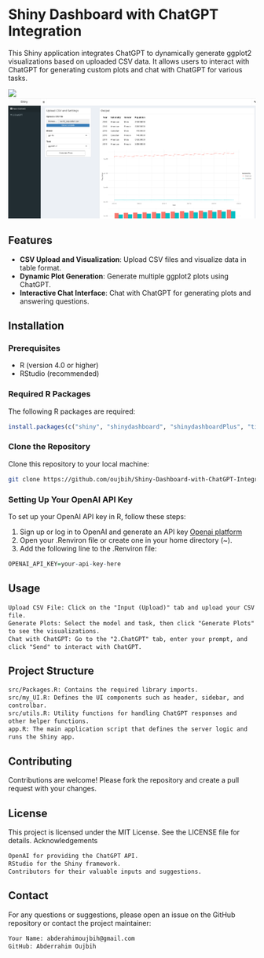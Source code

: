 # Shiny Dashboard with ChatGPT Integration

This Shiny application integrates ChatGPT to dynamically generate ggplot2 visualizations based on uploaded CSV data. It allows users to interact with ChatGPT for generating custom plots and chat with ChatGPT for various tasks.

![](images/image2.gif)
![](images/image1.png)

## Features

- **CSV Upload and Visualization**: Upload CSV files and visualize data in table format.
- **Dynamic Plot Generation**: Generate multiple ggplot2 plots using ChatGPT.
- **Interactive Chat Interface**: Chat with ChatGPT for generating plots and answering questions.

## Installation

### Prerequisites

- R (version 4.0 or higher)
- RStudio (recommended)

### Required R Packages

The following R packages are required:
  
```r
install.packages(c("shiny", "shinydashboard", "shinydashboardPlus", "tidyverse", "plotly", "glue","bslib", "httr2"))
```


### Clone the Repository

Clone this repository to your local machine:

```bash
git clone https://github.com/oujbih/Shiny-Dashboard-with-ChatGPT-Integration.git
```
### Setting Up Your OpenAI API Key

To set up your OpenAI API key in R, follow these steps:
1. Sign up or log in to OpenAI and generate an API key [Openai platform](https://platform.openai.com/)
2. Open your .Renviron file or create one in your home directory (~).
3. Add the following line to the .Renviron file:

```r
OPENAI_API_KEY=your-api-key-here
```

## Usage

    Upload CSV File: Click on the "Input (Upload)" tab and upload your CSV file.
    Generate Plots: Select the model and task, then click "Generate Plots" to see the visualizations.
    Chat with ChatGPT: Go to the "2.ChatGPT" tab, enter your prompt, and click "Send" to interact with ChatGPT.

## Project Structure

    src/Packages.R: Contains the required library imports.
    src/my_UI.R: Defines the UI components such as header, sidebar, and controlbar.
    src/utils.R: Utility functions for handling ChatGPT responses and other helper functions.
    app.R: The main application script that defines the server logic and runs the Shiny app.

## Contributing

Contributions are welcome! Please fork the repository and create a pull request with your changes.

## License

This project is licensed under the MIT License. See the LICENSE file for details.
Acknowledgements

    OpenAI for providing the ChatGPT API.
    RStudio for the Shiny framework.
    Contributors for their valuable inputs and suggestions.

## Contact

For any questions or suggestions, please open an issue on the GitHub repository or contact the project maintainer:

    Your Name: abderahimoujbih@gmail.com
    GitHub: Abderrahim Oujbih
